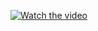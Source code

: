 [![Watch the video](https://github.com/user-attachments/assets/a4194aba-e9fe-4b25-9330-c2b5bb9f4afe)](https://youtu.be/MdF6G92fqpA)
